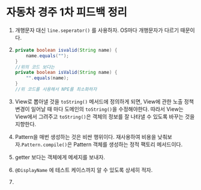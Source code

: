 # 자동차 경주 1차 피드백 정리

1. 개행문자 대신 ``line.seperator()`` 를 사용하자. OS마다 개행문자가 다르기 때문이다.

2. ```java
   private boolean isvalid(String name) {
       name.equals("");
   }
   //위의 코드 보다는
   private boolean isValid(String name) {
       "".equals(name);
   }
   //위 코드를 사용해서 NPE를 최소화하자
   ```

3. View로 뽑아낼 것을 ``toString()`` 메서드에 정의하게 되면, View에 관한 노출 정책 변경이 일어날 때 마다 도메인의 ``toString()``을 수정해야한다. 따라서 View는 View에서 그려주고 ``toString()``은 객체의 정보를 잘 나타낼 수 있도록 바꾸는 것을 지향한다.

4. Pattern을 매번 생성하는 것은 비싼 행위이다. 재사용하여 비용을 낮춰보자.``Pattern.compile()``은 Pattern 객체를 생성하는 정적 팩토리 메서드이다.

5. getter 보다는 객체에게 메세지를 보내자.

6. ``@DisplayName`` 에 테스트 케이스까지 알 수 있도록 상세히 적자.

7. 